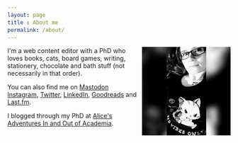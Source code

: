 ```yaml
---
layout: page
title : About me
permalink: /about/
---
```


<img src="/images/alice-200.jpg" alt="A black and white photo of Alice in a top with a cartoon cat that says 'bad vibes only'" style="float: right; margin-bottom: 10px; margin-left: 10px;">

I'm a web content editor with a PhD who loves books, cats, board games, writing, stationery, chocolate and bath stuff (not necessarily in that order).

You can also find me on [Mastodon](https://ohai.social/@alicemcalicepants) [Instagram](https://www.instagram.com/alicemcalicepants), [Twitter](https://www.twitter.com/alicetheunique), [LinkedIn](https://www.linkedin.com/in/dr-alice-violett-871710bb/), [Goodreads](https://www.goodreads.com/user/show/11934991-alice) and [Last.fm](https://www.last.fm/user/Shes_on_Fire).

I blogged through my PhD at [Alice's Adventures In and Out of Academia](https://aliceinacademia.tumblr.com/).